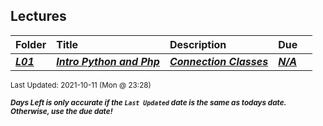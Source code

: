 ## Lectures

| Folder | Title | Description | Due |  |
|:------|:------|:------|:------|:-----:|
| ***<a href="https://github.com/rugbyprof/5303-Adv-Database/tree/master/Lectures/L01">L01</a>*** | ***<a href="https://github.com/rugbyprof/5303-Adv-Database/tree/master/Lectures/L01"> Intro Python and Php </a>*** | ***<a href="https://github.com/rugbyprof/5303-Adv-Database/tree/master/Lectures/L01"> Connection Classes</a>*** | ***<a href="https://github.com/rugbyprof/5303-Adv-Database/tree/master/Lectures/L01">N/A</a>*** |  |

<sup>Last Updated: 2021-10-11 (Mon @ 23:28)</sup> 

<sup>***Days Left is only accurate if the `Last Updated` date is the same as todays date. Otherwise, use the due date!***</sup> 